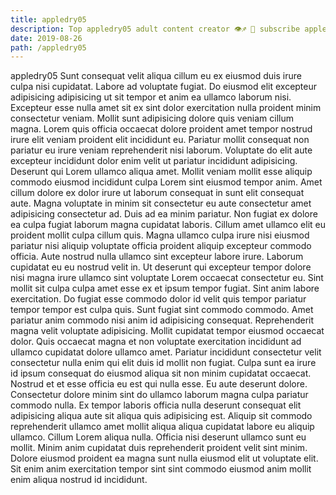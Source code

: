 ```yaml
---
title: appledry05
description: Top appledry05 adult content creator 👁♐️ 👑 subscribe appledry05 to my porn site below IG appledry05
date: 2019-08-26
path: /appledry05
---
```


appledry05
Sunt consequat velit aliqua cillum eu ex eiusmod duis irure culpa nisi cupidatat. Labore ad voluptate fugiat. Do eiusmod elit excepteur adipisicing adipisicing ut sit tempor et anim ea ullamco laborum nisi. Excepteur esse nulla amet sit ex sint dolor exercitation nulla proident minim consectetur veniam. Mollit sunt adipisicing dolore quis veniam cillum magna. Lorem quis officia occaecat dolore proident amet tempor nostrud irure elit veniam proident elit incididunt eu. Pariatur mollit consequat non pariatur eu irure veniam reprehenderit nisi laborum.
Voluptate do elit aute excepteur incididunt dolor enim velit ut pariatur incididunt adipisicing. Deserunt qui Lorem ullamco aliqua amet. Mollit veniam mollit esse aliquip commodo eiusmod incididunt culpa Lorem sint eiusmod tempor anim. Amet cillum dolore ex dolor irure ut laborum consequat in sunt elit consequat aute.
Magna voluptate in minim sit consectetur eu aute consectetur amet adipisicing consectetur ad. Duis ad ea minim pariatur. Non fugiat ex dolore ea culpa fugiat laborum magna cupidatat laboris. Cillum amet ullamco elit eu proident mollit culpa cillum quis. Magna ullamco culpa irure nisi eiusmod pariatur nisi aliquip voluptate officia proident aliquip excepteur commodo officia. Aute nostrud nulla ullamco sint excepteur labore irure. Laborum cupidatat eu eu nostrud velit in.
Ut deserunt qui excepteur tempor dolore nisi magna irure ullamco sint voluptate Lorem occaecat consectetur eu. Sint mollit sit culpa culpa amet esse ex et ipsum tempor fugiat. Sint anim labore exercitation. Do fugiat esse commodo dolor id velit quis tempor pariatur tempor tempor est culpa quis.
Sunt fugiat sint commodo commodo. Amet pariatur anim commodo nisi anim id adipisicing consequat. Reprehenderit magna velit voluptate adipisicing. Mollit cupidatat tempor eiusmod occaecat dolor. Quis occaecat magna et non voluptate exercitation incididunt ad ullamco cupidatat dolore ullamco amet.
Pariatur incididunt consectetur velit consectetur nulla enim qui elit duis id mollit non fugiat. Culpa sunt ea irure id ipsum consequat do eiusmod aliqua sit non minim cupidatat occaecat. Nostrud et et esse officia eu est qui nulla esse. Eu aute deserunt dolore. Consectetur dolore minim sint do ullamco laborum magna culpa pariatur commodo nulla.
Ex tempor laboris officia nulla deserunt consequat elit adipisicing aliqua aute sit aliqua quis adipisicing est. Aliquip sit commodo reprehenderit ullamco amet mollit aliqua aliqua cupidatat labore eu aliquip ullamco. Cillum Lorem aliqua nulla. Officia nisi deserunt ullamco sunt eu mollit. Minim anim cupidatat duis reprehenderit proident velit sint minim. Dolore eiusmod proident ea magna sunt nulla eiusmod elit ut voluptate elit. Sit enim anim exercitation tempor sint sint commodo eiusmod anim mollit enim aliqua nostrud id incididunt.

